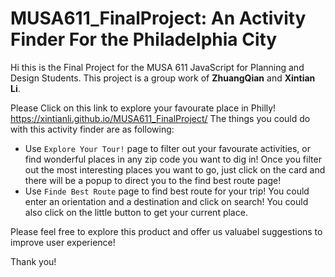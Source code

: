 # MUSA611_FinalProject: An Activity Finder For the Philadelphia City

Hi this is the Final Project for the MUSA 611 JavaScript for Planning and Design Students. This project is a group work of **ZhuangQian** and **Xintian Li**.

Please Click on this link to explore your favourate place in Philly!
https://xintianli.github.io/MUSA611_FinalProject/
The things you could do with this activity finder are as following:
* Use `Explore Your Tour!` page to filter out your favourate activities, or find wonderful places in any zip code you want to dig in! Once you filter out the most interesting places you want to go, just click on the card and there will be a popup to direct you to the find best route page!
* Use `Finde Best Route` page to find best route for your trip! You could enter an orientation and a destination and click on search! You could also click on the little button to get your current place.

Please feel free to explore this product and offer us valuabel suggestions to improve user experience!

Thank you!
